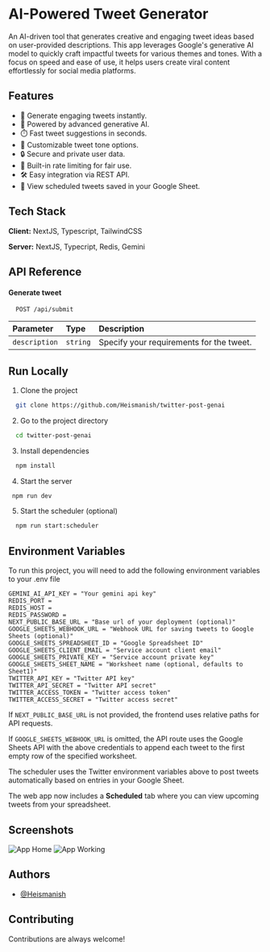 # AI-Powered Tweet Generator

An AI-driven tool that generates creative and engaging tweet ideas based on user-provided descriptions. This app leverages Google's generative AI model to quickly craft impactful tweets for various themes and tones. With a focus on speed and ease of use, it helps users create viral content effortlessly for social media platforms.

## Features

- 📝 Generate engaging tweets instantly.
- 🤖 Powered by advanced generative AI.
- ⏱️ Fast tweet suggestions in seconds.
- 🎨 Customizable tweet tone options.
- 🔒 Secure and private user data.
- 🚀 Built-in rate limiting for fair use.
- 🛠️ Easy integration via REST API.
- 📅 View scheduled tweets saved in your Google Sheet.

## Tech Stack

**Client:** NextJS, Typescript, TailwindCSS

**Server:** NextJS, Typecript, Redis, Gemini

## API Reference

#### Generate tweet

```http
  POST /api/submit
```

| Parameter     | Type     | Description                              |
| :------------ | :------- | :--------------------------------------- |
| `description` | `string` | Specify your requirements for the tweet. |

## Run Locally

1. Clone the project

```bash
  git clone https://github.com/Heismanish/twitter-post-genai
```

2. Go to the project directory

```bash
  cd twitter-post-genai
```

3. Install dependencies

```bash
  npm install
```

4. Start the server

```bash
 npm run dev
```

5. Start the scheduler (optional)

```bash
  npm run start:scheduler
```

## Environment Variables

To run this project, you will need to add the following environment variables to your .env file

```shell
GEMINI_AI_API_KEY = "Your gemini api key"
REDIS_PORT =
REDIS_HOST =
REDIS_PASSWORD =
NEXT_PUBLIC_BASE_URL = "Base url of your deployment (optional)"
GOOGLE_SHEETS_WEBHOOK_URL = "Webhook URL for saving tweets to Google Sheets (optional)"
GOOGLE_SHEETS_SPREADSHEET_ID = "Google Spreadsheet ID"
GOOGLE_SHEETS_CLIENT_EMAIL = "Service account client email"
GOOGLE_SHEETS_PRIVATE_KEY = "Service account private key"
GOOGLE_SHEETS_SHEET_NAME = "Worksheet name (optional, defaults to Sheet1)"
TWITTER_API_KEY = "Twitter API key"
TWITTER_API_SECRET = "Twitter API secret"
TWITTER_ACCESS_TOKEN = "Twitter access token"
TWITTER_ACCESS_SECRET = "Twitter access secret"
```

If `NEXT_PUBLIC_BASE_URL` is not provided, the frontend uses relative paths for API requests.

If `GOOGLE_SHEETS_WEBHOOK_URL` is omitted, the API route uses the Google Sheets API
with the above credentials to append each tweet to the first empty row of the
specified worksheet.

The scheduler uses the Twitter environment variables above to post tweets
automatically based on entries in your Google Sheet.

The web app now includes a **Scheduled** tab where you can view upcoming tweets
from your spreadsheet.

## Screenshots

![App Home](/public/App_home.png)
![App Working](/public/App_working.png)

## Authors

- [@Heismanish](https://www.github.com/Heismanish)

## Contributing

Contributions are always welcome!
